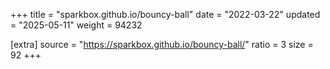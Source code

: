 +++
title = "sparkbox.github.io/bouncy-ball"
date = "2022-03-22"
updated = "2025-05-11"
weight = 94232

[extra]
source = "https://sparkbox.github.io/bouncy-ball/"
ratio = 3
size = 92
+++
